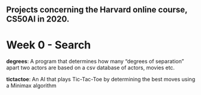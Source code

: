 ## Projects concerning the Harvard online course, CS50AI in 2020.

# Week 0 - Search

**degrees**: A program that determines how many “degrees of separation” apart two actors are based on a csv database of actors, movies etc.

**tictactoe**: An AI that plays Tic-Tac-Toe by determining the best moves using a Minimax algorithm


